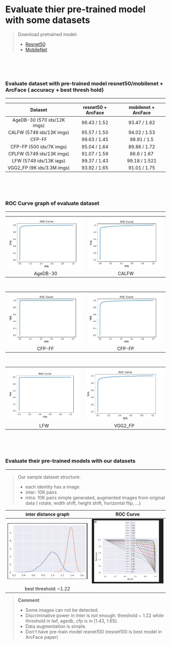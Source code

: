 
# Evaluate thier pre-trained model with some datasets
>Download pretrained model:
>- [Resnet50](https://onedrive.live.com/?authkey=%21AOw5TZL8cWlj10I&cid=CEC0E1F8F0542A13&id=CEC0E1F8F0542A13%21835&parId=root&action=defaultclick)
>- [MobileNet](https://onedrive.live.com/?cid=cec0e1f8f0542a13&id=CEC0E1F8F0542A13%21836&authkey=!AIweh1IfiuF9vm4)

<br /><br /><br />

### **Evaluate dataset with pre-trained model resnet50/mobilenet + ArcFace ( accuracy + best thresh hold)**  
****
|           Dataset           | resnet50 + ArcFace | mobilenet + ArcFace |
| :-------------------------: | :----------------: | :-----------------: |
| AgeDB-30 (570 ids/12K imgs) |    96.43 / 1.52    |    93.47 / 1.62     |
|  CALFW (5749 ids/13K imgs)  |    95.57 / 1.50    |    94.02 / 1.53     |
|           CFP-FF            |    99.63 / 1.45    |     98.91 / 1.5     |
|  CFP-FP (500 ids/7K imgs)   |    95.04 / 1.64    |    89.86 / 1.72     |
|  CPLFW (5749 ids/13K imgs)  |    91.07 / 1.59    |     86.6 / 1.67     |
|   LFW (5749 ids/13K iags)   |    99.37 / 1.43    |    99.18 / 1.521    |
| VGG2_FP (9K ids/3.3M imgs)  |    93.92 / 1.65    |    91.01 / 1.75     |

<br /><br /><br />

### **ROC Curve graph of evaluate dataset**
****
|                                       |                                 |
| :-----------------------------------: | :-----------------------------: |
| ![AgeDB-30](./ROC_curve/agedb_30.png) | ![CALFW](./ROC_curve/calfw.png) |
|               AgeDB-30                |              CALFW              |

<br />

|                                   |                                   |
| :-------------------------------: | :-------------------------------: |
| ![CFP-FF](./ROC_curve/cfp_ff.png) | ![CFP-FP](./ROC_curve/cfp_fp.png) |
|              CFP-FF               |              CFP-FP               |
<br />

|                             |                                     |
| :-------------------------: | :---------------------------------: |
| ![LFW](./ROC_curve/lfw.png) | ![VGG2_FP](./ROC_curve/vgg2_fp.png) |
|             LFW             |               VGG2_FP               |

<br /><br /><br />

### **Evaluate their pre-trained models with our datasets**
****
> Our sample dataset structure:
> - each identity has a image.
> - inter: 10K pairs 
> - intra: 10K pairs simple generated, augmented images from original data ( rotate, width shift, height shift, horizontal flip, ...)

|           inter distance graph            |           ROC Curve            |
| :---------------------------------------: | :----------------------------: |
| ![](./ROC_curve/inter_intra_distance.png) | ![](./ROC_curve/roc_curve.png) |
|           best threshold: ~1.22           |                                |


>**Comment**:
>- Some images can not be detected.
>- Discriminative power in inter is not enough: threshold ~ 1.22 while threshold in lwf, agedb, cfp is in [1.43, 1.65]. 
>- Data augmentation is simple.
>- Don't have pre-train model resnet100 (resnet100 is best model in ArcFace paper)

